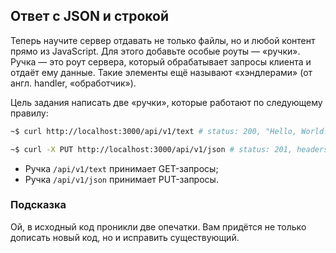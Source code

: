 ## Ответ с JSON и строкой ##
Теперь научите сервер отдавать не только файлы, но и любой контент прямо из JavaScript. Для этого добавьте особые роуты — «ручки». Ручка — это роут сервера, который обрабатывает запросы клиента и отдаёт ему данные. Такие элементы ещё называют «хэндлерами» (от англ. handler, «обработчик»).

Цель задания написать две «ручки», которые работают по следующему правилу:

```bash
~$ curl http://localhost:3000/api/v1/text # status: 200, "Hello, World!"

~$ curl -X PUT http://localhost:3000/api/v1/json # status: 201, headers: content-type - json, {"data": {"items": [1, 2, 3]}}
```
* Ручка `/api/v1/text` принимает GET-запросы;
* Ручка `/api/v1/json` принимает PUT-запросы.

### Подсказка ###
Ой, в исходный код проникли две опечатки. Вам придётся не только дописать новый код, но и исправить существующий.